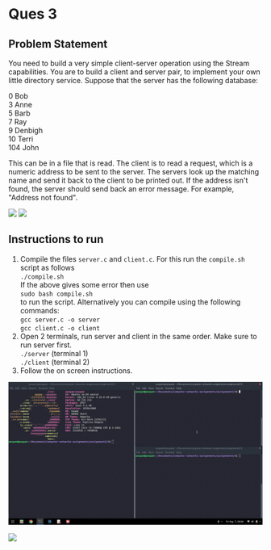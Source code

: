 # Ques 3

## Problem Statement
You need to build a very simple client-server operation using the Stream capabilities.
You are to build a client and server pair, to implement your own little directory
service. Suppose that the server has the following database:

0 Bob  
3 Anne  
5 Barb  
7 Ray  
9 Denbigh  
10 Terri  
104 John

This can be in a file that is read. The client is to read a request, which is a numeric
address to be sent to the server. The servers look up the matching name and send it
back to the client to be printed out. If the address isn't found, the server should send
back an error message. For example, "Address not found".

![](https://img.shields.io/badge/Language-C-orange.svg)
![](https://img.shields.io/badge/Language-Bash-orange.svg)

## Instructions to run
1. Compile the files `server.c` and `client.c`. For this run the `compile.sh` script as follows  
`./compile.sh`  
If the above gives some error then use  
`sudo bash compile.sh`  
to run the script.
Alternatively you can compile using the following commands:  
`gcc server.c -o server`  
`gcc client.c -o client`  
2. Open 2 terminals, run server and client in the same order. Make sure to run server first.  
`./server` (terminal 1)   
`./client` (terminal 2)  
3. Follow the on screen instructions.

![](./readme.gif)

![](https://ForTheBadge.com/images/badges/built-with-love.svg)
